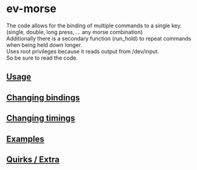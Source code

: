 # ev-morse
The code allows for the binding of multiple commands to a single key. (single, double, long press, ... any morse combination) <br>
Additionally there is a secondary function (run_hold) to repeat commands when being held down longer. <br>
Uses root privileges because it reads output from /dev/input. <br>
So be sure to read the code.

## [Usage](../../wiki)

## [Changing bindings](../../wiki#changing-bindings)

## [Changing timings](../../wiki#changing-timings)

## [Examples](../../wiki/Examples)

## [Quirks / Extra](../../wiki/Extra)
